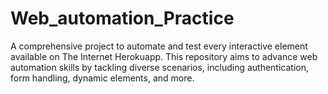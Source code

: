 # Web_automation_Practice
A comprehensive project to automate and test every interactive element available on The Internet Herokuapp. This repository aims to advance web automation skills by tackling diverse scenarios, including authentication, form handling, dynamic elements, and more.
